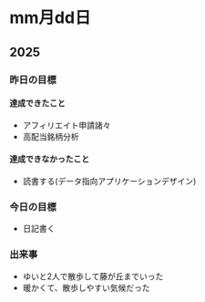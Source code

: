# mm月dd日

## 2025

### 昨日の目標

#### 達成できたこと

- アフィリエイト申請諸々
- 高配当銘柄分析

#### 達成できなかったこと

- 読書する(データ指向アプリケーションデザイン)

### 今日の目標

- 日記書く

### 出来事

- ゆいと2人で散歩して藤が丘までいった
- 暖かくて、散歩しやすい気候だった
